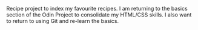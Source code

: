 Recipe project to index my favourite recipes. I am returning to the basics section of the Odin Project to consolidate my HTML/CSS skills. I also want to return to using Git and re-learn the basics.